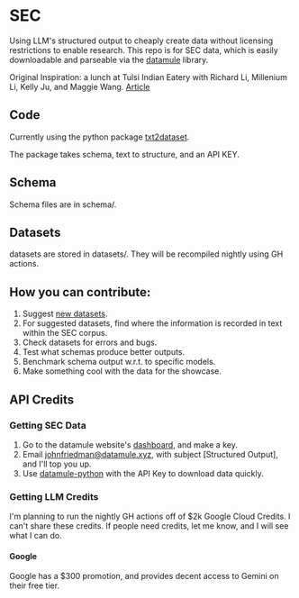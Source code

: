 # SEC
Using LLM's structured output to cheaply create data without licensing restrictions to enable research. This repo is for SEC data, which is easily downloadable and parseable via the [datamule](https://github.com/john-friedman/datamule-python) library.

Original Inspiration: a lunch at Tulsi Indian Eatery with Richard Li, Millenium Li, Kelly Ju, and Maggie Wang. [Article](https://medium.com/@jgfriedman99/how-to-create-alternative-datasets-using-datamule-d3a0192da8f6)

## Code
Currently using the python package [txt2dataset](https://github.com/john-friedman/txt2dataset).

The package takes schema, text to structure, and an API KEY.

## Schema
Schema files are in schema/.

## Datasets
datasets are stored in datasets/. They will be recompiled nightly using GH actions.

## How you can contribute:
1. Suggest [new datasets](https://github.com/Structured-Output/SEC/issues/1).
2. For suggested datasets, find where the information is recorded in text within the SEC corpus.
3. Check datasets for errors and bugs.
4. Test what schemas produce better outputs.
5. Benchmark schema output w.r.t. to specific models.
6. Make something cool with the data for the showcase.

## API Credits

### Getting SEC Data
1. Go to the datamule website's [dashboard](https://datamule.xyz/dashboard2), and make a key.
2. Email [johnfriedman@datamule.xyz](mailto:johnfriedman@datamule.xyz), with subject [Structured Output], and I'll top you up.
3. Use [datamule-python](https://github.com/john-friedman/datamule-python) with the API Key to download data quickly.

### Getting LLM Credits
I'm planning to run the nightly GH actions off of $2k Google Cloud Credits. I can't share these credits. If people need credits, let me know, and I will see what I can do.

#### Google
Google has a $300 promotion, and provides decent access to Gemini on their free tier.



